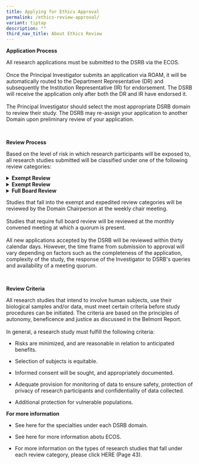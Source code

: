 ```yaml
---
title: Applying for Ethics Approval
permalink: /ethics-review-approval/
variant: tiptap
description: ""
third_nav_title: About Ethics Review
---
```

<p><strong>Application Process</strong>
</p>
<p>All research applications must be submitted to the DSRB via the ECOS.
<br>
<br>Once the Principal Investigator submits an application via ROAM, it will
be automatically routed to the Department Representative (DR) and subsequently
the Institution Representative (IR) for endorsement. The DSRB will receive
the application only after both the DR and IR have endorsed it.
<br>
<br>The Principal Investigator should select the most appropriate DSRB domain
to review their study. The DSRB may re-assign your application to another
Domain upon preliminary review of your application.</p>
<p>&nbsp;</p>
<p><strong>Review Process</strong>
</p>
<p>Based on the level of risk in which research participants will be exposed
to, all research studies submitted will be classified under one of the
following review categories:
<br>
</p>
<div data-type="detailGroup" class="isomer-accordion isomer-accordion-white">
<details class="isomer-details">
<summary><strong>Exempt Review</strong>
</summary>
<div data-type="detailsContent" class="isomer-details-content">
<p>Research studies that involve anonymous surveys and questionnaires, collection
or study of anonymous existing data or tissue specimens, where data/tissue
are either publicly available or subjects cannot be identified, or public
benefit programmes.</p>
<p></p>
</div>
</details>
<details class="isomer-details">
<summary><strong>Exempt Review</strong>
</summary>
<div data-type="detailsContent" class="isomer-details-content">
<p>Research studies that involve anonymous surveys and questionnaires, collection
or study of anonymous existing data or tissue specimens, where data/tissue
are either publicly available or subjects cannot be identified, or public
benefit programmes.</p>
<p></p>
</div>
</details>
<details class="isomer-details">
<summary><strong>Full Board Review</strong>
</summary>
<div data-type="detailsContent" class="isomer-details-content">
<p>Research studies that do not qualify for exempt or expedited review will
be reviewed under full board review. Such studies may include research
studies that involve the study of the safety and efficacy of a medicinal
product, medical device, or research study that involve invasive procedures.</p>
<p></p>
</div>
</details>
</div>
<p></p>
<p></p>
<p>Studies that fall into the exempt and expedited review categories will
be reviewed by the Domain Chairperson at the weekly chair meeting. &nbsp;
<br>
<br>Studies that require full board review will be reviewed at the monthly
convened meeting at which a quorum is present.
<br>
<br>All new applications accepted by the DSRB will be reviewed within thirty
calendar days. However, the time frame from submission to approval will
vary depending on factors such as the completeness of the application,
complexity of the study, the response of the Investigator to DSRB's queries
and availability of a meeting quorum.</p>
<p>&nbsp;</p>
<p><strong>Review Criteria</strong>
</p>
<p>All research studies that intend to involve human subjects, use their
biological samples and/or data, must meet certain criteria before study
procedures can be initiated. The criteria are based on the principles of
autonomy, beneficence and justice as discussed in the Belmont Report.
<br>
<br>In general, a research study must fulfill the following criteria:</p>
<ul data-tight="true" class="tight">
<li>
<p>Risks are minimized, and are reasonable in relation to anticipated benefits.</p>
</li>
<li>
<p>Selection of subjects is equitable.</p>
</li>
<li>
<p>Informed consent will be sought, and appropriately documented.</p>
</li>
<li>
<p>Adequate provision for monitoring of data to ensure safety, protection
of privacy of research participants and confidentiality of data collected.</p>
</li>
<li>
<p>Additional protection for vulnerable populations.</p>
</li>
</ul>
<p></p>
<p><strong>For more information</strong>
</p>
<ul data-tight="true" class="tight">
<li>
<p>See here for the specialties under each DSRB domain.</p>
</li>
<li>
<p>See here for more information abotu ECOS.</p>
</li>
<li>
<p>For more information on the types of research studies that fall under
each review category, please click HERE (Page 43).</p>
</li>
</ul>
<p></p>